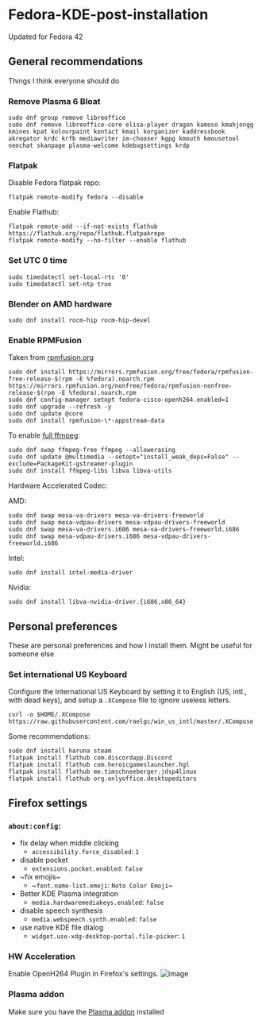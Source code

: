 # Fedora-KDE-post-installation

Updated for Fedora 42

## General recommendations

Things I think everyone should do

### Remove Plasma 6 Bloat

```
sudo dnf group remove libreoffice
sudo dnf remove libreoffice-core elisa-player dragon kamoso kmahjongg kmines kpat kolourpaint kontact kmail korganizer kaddressbook akregator krdc krfb mediawriter im-chooser kgpg kmouth kmousetool neochat skanpage plasma-welcome kdebugsettings krdp
```

### Flatpak

Disable Fedora flatpak repo:
```
flatpak remote-modify fedora --disable
```

Enable Flathub:
```
flatpak remote-add --if-not-exists flathub https://flathub.org/repo/flathub.flatpakrepo
flatpak remote-modify --no-filter --enable flathub
```

### Set UTC 0 time

```
sudo timedatectl set-local-rtc '0'
sudo timedatectl set-ntp true
```

### Blender on AMD hardware

```
sudo dnf install rocm-hip rocm-hip-devel
```

### Enable RPMFusion

Taken from [rpmfusion.org](https://rpmfusion.org/Configuration#Command_Line_Setup_using_rpm)

```
sudo dnf install https://mirrors.rpmfusion.org/free/fedora/rpmfusion-free-release-$(rpm -E %fedora).noarch.rpm https://mirrors.rpmfusion.org/nonfree/fedora/rpmfusion-nonfree-release-$(rpm -E %fedora).noarch.rpm
sudo dnf config-manager setopt fedora-cisco-openh264.enabled=1
sudo dnf upgrade --refresh -y
sudo dnf update @core
sudo dnf install rpmfusion-\*-appstream-data
```

To enable [full ffmpeg](https://rpmfusion.org/Howto/Multimedia):

```
sudo dnf swap ffmpeg-free ffmpeg --allowerasing
sudo dnf update @multimedia --setopt="install_weak_deps=False" --exclude=PackageKit-gstreamer-plugin
sudo dnf install ffmpeg-libs libva libva-utils
```

Hardware Accelerated Codec:

AMD:
```
sudo dnf swap mesa-va-drivers mesa-va-drivers-freeworld
sudo dnf swap mesa-vdpau-drivers mesa-vdpau-drivers-freeworld
sudo dnf swap mesa-va-drivers.i686 mesa-va-drivers-freeworld.i686
sudo dnf swap mesa-vdpau-drivers.i686 mesa-vdpau-drivers-freeworld.i686
```

Intel:
```
sudo dnf install intel-media-driver
```

Nvidia:
```
sudo dnf install libva-nvidia-driver.{i686,x86_64}
```

## Personal preferences

These are personal preferences and how I install them. Might be useful for someone else

### Set international US Keyboard

Configure the International US Keyboard by setting it to English (US, intl., with dead keys), and setup a `.XCompose` file to ignore useless letters.

```
curl -o $HOME/.XCompose https://raw.githubusercontent.com/raelgc/win_us_intl/master/.XCompose
```


Some recommendations:

```
sudo dnf install haruna steam
flatpak install flathub com.discordapp.Discord
flatpak install flathub com.heroicgameslauncher.hgl
flatpak install flathub me.timschneeberger.jdsp4linux
flatpak install flathub org.onlyoffice.desktopeditors
```

## Firefox settings

### `about:config`:

- fix delay when middle clicking
  - `accessibility.force_disabled`: `1`
- disable pocket
  - `extensions.pocket.enabled`: `false`
- ~fix emojis~
  - ~`font.name-list.emoji`: `Noto Color Emoji`~
- Better KDE Plasma integration
  - `media.hardwaremediakeys.enabled`: `false`
- disable speech synthesis
  - `media.webspeech.synth.enabled`: `false`
- use native KDE file dialog
  - `widget.use-xdg-desktop-portal.file-picker`: `1`

### HW Acceleration

Enable OpenH264 Plugin in Firefox's settings.
![image](https://github.com/user-attachments/assets/c795f640-e84f-4c99-a350-5e12b4151f37)

### Plasma addon

Make sure you have the [Plasma addon](https://addons.mozilla.org/en-US/firefox/addon/plasma-integration/) installed
